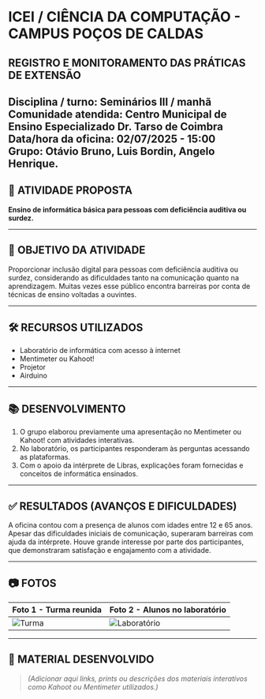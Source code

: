 # ICEI / CIÊNCIA DA COMPUTAÇÃO - CAMPUS POÇOS DE CALDAS  
## REGISTRO E MONITORAMENTO DAS PRÁTICAS DE EXTENSÃO

**Disciplina / turno:** Seminários III / manhã 
**Comunidade atendida:** Centro Municipal de Ensino Especializado Dr. Tarso de Coimbra  
**Data/hora da oficina:** 02/07/2025 - 15:00  
**Grupo:** Otávio Bruno, Luis Bordin, Angelo Henrique.
---

## 🧠 ATIVIDADE PROPOSTA
**Ensino de informática básica para pessoas com deficiência auditiva ou surdez.**

---

## 🎯 OBJETIVO DA ATIVIDADE
Proporcionar inclusão digital para pessoas com deficiência auditiva ou surdez, considerando as dificuldades tanto na comunicação quanto na aprendizagem. Muitas vezes esse público encontra barreiras por conta de técnicas de ensino voltadas a ouvintes.

---

## 🛠️ RECURSOS UTILIZADOS
- Laboratório de informática com acesso à internet  
- Mentimeter ou Kahoot!  
- Projetor  
- Airduino

---

## 📚 DESENVOLVIMENTO
1. O grupo elaborou previamente uma apresentação no Mentimeter ou Kahoot! com atividades interativas.  
2. No laboratório, os participantes responderam às perguntas acessando as plataformas.  
3. Com o apoio da intérprete de Libras, explicações foram fornecidas e conceitos de informática ensinados.

---

## ✅ RESULTADOS (AVANÇOS E DIFICULDADES)
A oficina contou com a presença de alunos com idades entre 12 e 65 anos. Apesar das dificuldades iniciais de comunicação, superaram barreiras com ajuda da intérprete. Houve grande interesse por parte dos participantes, que demonstraram satisfação e engajamento com a atividade.

---

## 📷 FOTOS
| Foto 1 - Turma reunida | Foto 2 - Alunos no laboratório |
|------------------------|-------------------------------|
| ![Turma](fotos/turma.jpg) | ![Laboratório](fotos/laboratorio.jpg) |

---

## 📎 MATERIAL DESENVOLVIDO
> *(Adicionar aqui links, prints ou descrições dos materiais interativos como Kahoot ou Mentimeter utilizados.)*
